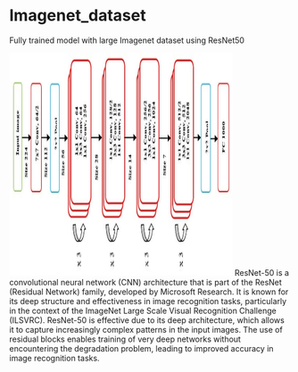 # Imagenet_dataset
Fully trained model with large Imagenet dataset using ResNet50

<img src="https://github.com/Mukhriddin19980901/Imagenet_dataset/blob/main/images/resnet_architect.jpg" height="400" width="400"/>
ResNet-50 is a convolutional neural network (CNN) architecture that is part of the ResNet (Residual Network) family, developed by Microsoft Research. It is known for its deep structure and effectiveness in image recognition tasks, particularly in the context of the ImageNet Large Scale Visual Recognition Challenge (ILSVRC).
ResNet-50 is effective due to its deep architecture, which allows it to capture increasingly complex patterns in the input images. The use of residual blocks enables training of very deep networks without encountering the degradation problem, leading to improved accuracy in image recognition tasks.

